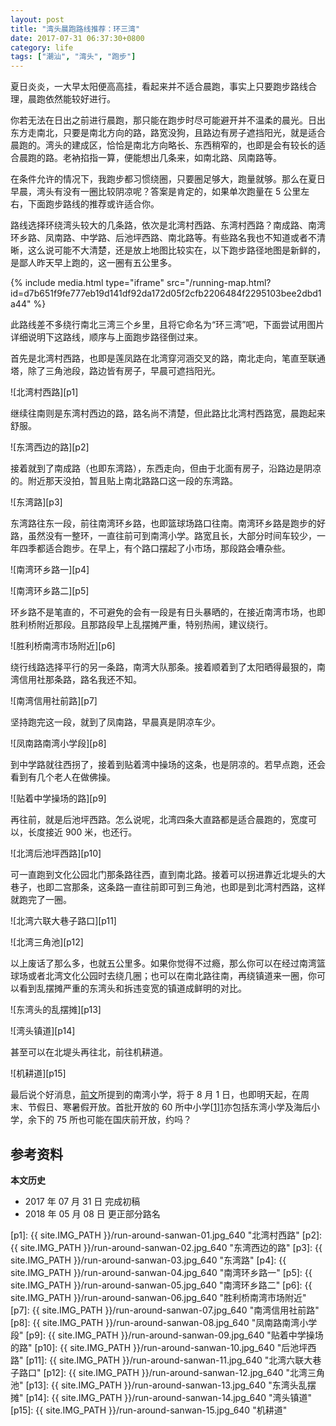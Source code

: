 ```yaml
---
layout: post
title: "湾头晨跑路线推荐：环三湾"
date: 2017-07-31 06:37:30+0800
category: life
tags: ["潮汕", "湾头", "跑步"]
---
```


夏日炎炎，一大早太阳便高高挂，看起来并不适合晨跑，事实上只要跑步路线合理，晨跑依然能较好进行。

你若无法在日出之前进行晨跑，那只能在跑步时尽可能避开并不温柔的晨光。日出东方走南北，只要是南北方向的路，路宽没狗，且路边有房子遮挡阳光，就是适合晨跑的。湾头的建成区，恰恰是南北方向略长、东西稍窄的，也即是会有较长的适合晨跑的路。老衲掐指一算，便能想出几条来，如南北路、凤南路等。

在条件允许的情况下，我跑步都习惯绕圈，只要圈足够大，跑量就够。那么在夏日早晨，湾头有没有一圈比较阴凉呢？答案是肯定的，如果单次跑量在 5 公里左右，下面跑步路线的推荐或许适合你。

路线选择环绕湾头较大的几条路，依次是北湾村西路、东湾村西路？南成路、南湾环乡路、凤南路、中学路、后池坪西路、南北路等。有些路名我也不知道或者不清晰，这么说可能不大清楚，还是放上地图比较实在，以下跑步路径地图是新鲜的，是鄙人昨天早上跑的，这一圈有五公里多。

{% include media.html type="iframe" src="/running-map.html?id=d7b651f9fe777eb19d141df92da172d05f2cfb2206484f2295103bee2dbd1a44" %}

此路线差不多绕行南北三湾三个乡里，且将它命名为“环三湾”吧，下面尝试用图片详细说明下这路线，顺序与上面跑步路径倒过来。

首先是北湾村西路，也即是莲凤路在北湾穿河涵交叉的路，南北走向，笔直至联通塔，除了三角池段，路边皆有房子，早晨可遮挡阳光。

![北湾村西路][p1]

继续往南则是东湾村西边的路，路名尚不清楚，但此路比北湾村西路宽，晨跑起来舒服。

![东湾西边的路][p2]

接着就到了南成路（也即东湾路），东西走向，但由于北面有房子，沿路边是阴凉的。附近那天没拍，暂且贴上南北路路口这一段的东湾路。

![东湾路][p3]

东湾路往东一段，前往南湾环乡路，也即篮球场路口往南。南湾环乡路是跑步的好路，虽然没有一整环，一直往前可到南湾小学。路宽且长，大部分时间车较少，一年四季都适合跑步。在早上，有个路口摆起了小市场，那段路会嘈杂些。

![南湾环乡路一][p4]

![南湾环乡路二][p5]

环乡路不是笔直的，不可避免的会有一段是有日头暴晒的，在接近南湾市场，也即胜利桥附近那段。且那路段早上乱摆摊严重，特别热闹，建议绕行。

![胜利桥南湾市场附近][p6]

绕行线路选择平行的另一条路，南湾大队那条。接着顺着到了太阳晒得最狠的，南湾信用社那条路，路名我还不知。

![南湾信用社前路][p7]

坚持跑完这一段，就到了凤南路，早晨真是阴凉车少。

![凤南路南湾小学段][p8]

到中学路就往西拐了，接着到贴着湾中操场的这条，也是阴凉的。若早点跑，还会看到有几个老人在做佛操。

![贴着中学操场的路][p9]

再往前，就是后池坪西路。怎么说呢，北湾四条大直路都是适合晨跑的，宽度可以，长度接近 900 米，也还行。

![北湾后池坪西路][p10]

可一直跑到文化公园北门那条路往西，直到南北路。接着可以拐进靠近北堤头的大巷子，也即二宫那条，这条路一直往前即可到三角池，也即是到北湾村西路，这样就跑完了一圈。

![北湾六联大巷子路口][p11]

![北湾三角池][p12]

以上废话了那么多，也就五公里多。如果你觉得不过瘾，那么你可以在经过南湾篮球场或者北湾文化公园时去绕几圈；也可以在南北路往南，再绕镇道来一圈，你可以看到乱摆摊严重的东湾头和拆违变宽的镇道成鲜明的对比。

![东湾头的乱摆摊][p13]

![湾头镇道][p14]

甚至可以在北堤头再往北，前往机耕道。

![机耕道][p15]

最后说个好消息，[前文](/the-best-track-in-wantou-now.html)所提到的南湾小学，将于 8 月 1 日，也即明天起，在周末、节假日、寒暑假开放。首批开放的 60 所中小学[[1]][1]亦包括东湾小学及海后小学，余下的 75 所也可能在国庆前开放，约吗？

## 参考资料

[1]: http://www.shantou.gov.cn/00000/0303/201707/67276d07367d48caab5841e53a22b876.shtml "澄海区首批60所中小学校开放体育场地设施"

**本文历史**

* 2017 年 07 月 31 日 完成初稿
* 2018 年 05 月 08 日 更正部分路名

[p1]: {{ site.IMG_PATH }}/run-around-sanwan-01.jpg_640 "北湾村西路"
[p2]: {{ site.IMG_PATH }}/run-around-sanwan-02.jpg_640 "东湾西边的路"
[p3]: {{ site.IMG_PATH }}/run-around-sanwan-03.jpg_640 "东湾路"
[p4]: {{ site.IMG_PATH }}/run-around-sanwan-04.jpg_640 "南湾环乡路一"
[p5]: {{ site.IMG_PATH }}/run-around-sanwan-05.jpg_640 "南湾环乡路二"
[p6]: {{ site.IMG_PATH }}/run-around-sanwan-06.jpg_640 "胜利桥南湾市场附近"
[p7]: {{ site.IMG_PATH }}/run-around-sanwan-07.jpg_640 "南湾信用社前路"
[p8]: {{ site.IMG_PATH }}/run-around-sanwan-08.jpg_640 "凤南路南湾小学段"
[p9]: {{ site.IMG_PATH }}/run-around-sanwan-09.jpg_640 "贴着中学操场的路"
[p10]: {{ site.IMG_PATH }}/run-around-sanwan-10.jpg_640 "后池坪西路"
[p11]: {{ site.IMG_PATH }}/run-around-sanwan-11.jpg_640 "北湾六联大巷子路口"
[p12]: {{ site.IMG_PATH }}/run-around-sanwan-12.jpg_640 "北湾三角池"
[p13]: {{ site.IMG_PATH }}/run-around-sanwan-13.jpg_640 "东湾头乱摆摊"
[p14]: {{ site.IMG_PATH }}/run-around-sanwan-14.jpg_640 "湾头镇道"
[p15]: {{ site.IMG_PATH }}/run-around-sanwan-15.jpg_640 "机耕道"
